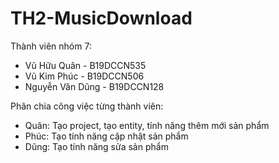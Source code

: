 # TH2-MusicDownload
Thành viên nhóm 7:
+ Vũ Hữu Quân - B19DCCN535
+ Vũ Kim Phúc - B19DCCN506
+ Nguyễn Văn Dũng - B19DCCN128

Phân chia công việc từng thành viên:
+ Quân: Tạo project, tạo entity, tính năng thêm mới sản phẩm
+ Phúc: Tạo tính năng cập nhật sản phẩm
+ Dũng: Tạo tính năng sửa sản phẩm
